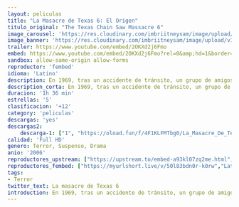 ```yaml
---
layout: peliculas
title: "La Masacre de Texas 6: El Origen"
titulo_original: "The Texas Chain Saw Massacre 6"
image_carousel: 'https://res.cloudinary.com/imbriitneysam/image/upload/v1546120583/TEXAS6-POSTER-min.jpg'
image_banner: 'https://res.cloudinary.com/imbriitneysam/image/upload/v1546120585/TEXAS6-BANNER-min.jpg'
trailer: https://www.youtube.com/embed/2OKXd2j6Fmo
embed: https://www.youtube.com/embed/2OKXd2j6Fmo?rel=0&amp;hd=1&border=0&wmode=opaque&enablejsapi=1&modestbranding=1&controls=1&showinfo=1
sandbox: allow-same-origin allow-forms
reproductor: 'fembed'
idioma: 'Latino'
description: En 1969, tras un accidente de tránsito, un grupo de amigos es arrastrado por un sheriff texano hasta la casa de la familia Hewitt para ser torturados.
description_corta: En 1969, tras un accidente de tránsito, un grupo de amigos es arrastrado por un sheriff texano hasta la casa de la familia Hewitt para ser torturados.
duracion: '1h 36 min'
estrellas: '5'
clasificacion: '+12'
category: 'peliculas'
descargas: 'yes'
descargas2:
    descarga-1: ["1", "https://oload.fun/f/4F1KLFMTbg0/La_Masacre_De_Texas_El_Inicio_%282006%29_Brrip.720.cast.mp4", "https://www.google.com/s2/favicons?domain=openload.co","OpenLoad","https://res.cloudinary.com/imbriitneysam/image/upload/v1541473684/mexico.png", "Latino", "Full HD"]
calidad: 'Full HD'
genero: Terror, Suspenso, Drama
anio: '2006'
reproductores_upstream: ["https://upstream.to/embed-a93kl07zq2me.html","Latino"]
reproductores_fembed: ["https://myurlshort.live/v/50l83bdn0r-k0rw","Latino"]
tags:
- Terror
twitter_text: La masacre de Texas 6
introduction: En 1969, tras un accidente de tránsito, un grupo de amigos es arrastrado por un sheriff texano hasta la casa de la familia Hewitt para ser torturados.
---
```



 







